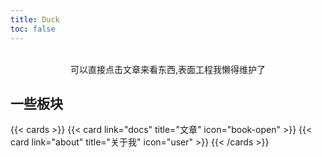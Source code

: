 ```yaml
---
title: Duck
toc: false
---
```

<br>
<div align="center">可以直接点击文章来看东西,表面工程我懒得维护了</div>

## 一些板块

{{< cards >}}
  {{< card link="docs" title="文章" icon="book-open" >}}
  {{< card link="about" title="关于我" icon="user" >}}
{{< /cards >}}
